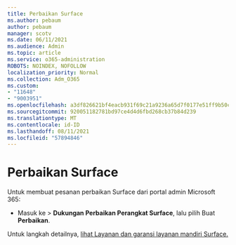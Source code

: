```yaml
---
title: Perbaikan Surface
ms.author: pebaum
author: pebaum
manager: scotv
ms.date: 06/11/2021
ms.audience: Admin
ms.topic: article
ms.service: o365-administration
ROBOTS: NOINDEX, NOFOLLOW
localization_priority: Normal
ms.collection: Adm_O365
ms.custom:
- "11648"
- "9003951"
ms.openlocfilehash: a3df826621bf4eacb931f69c21a9236a65d7f0177e51ff9b50cc91129359ee83
ms.sourcegitcommit: 920051182781bd97ce4d4d6fbd268cb37b84d239
ms.translationtype: MT
ms.contentlocale: id-ID
ms.lasthandoff: 08/11/2021
ms.locfileid: "57894846"
---
```

# <a name="surface-repairs"></a>Perbaikan Surface

Untuk membuat pesanan perbaikan Surface dari portal admin Microsoft 365:

- Masuk ke  >  **Dukungan Perbaikan Perangkat Surface**, lalu pilih Buat **Perbaikan**. 

Untuk langkah detailnya, [lihat Layanan dan garansi layanan mandiri Surface.](https://docs.microsoft.com/surface/self-serve-warranty-service)